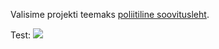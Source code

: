 Valisime projekti teemaks [poliitiline soovitusleht](https://courses.cs.ut.ee/2015/vl/spring/Main/Projekt2).  

Test:
![](https://poliitilinesoovitusleht.mybalsamiq.com/mockups/2775408.png?key=f72de9e4de0984edc24ab0a181c7c6a195ecf194)